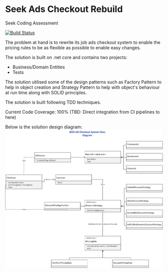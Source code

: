 # Seek Ads Checkout Rebuild
Seek Coding Assessment

[![Build Status](https://snehitv.visualstudio.com/Seek%20Ads/_apis/build/status/Seek%20Ads-ASP.NET%20Core-CI)](https://snehitv.visualstudio.com/Seek%20Ads/_build/latest?definitionId=2)

The problem at hand is to rewrite its job ads checkout system to enable the pricing rules to be as flexible as possible to enable easy changes.

The solution is built on .net core and contains two projects:
* Business/Domain Entities
* Tests

The solution utilised some of the design patterns such as Factory Pattern to help in object creation and Strategy Pattern to help with object's behaviour at run time along with SOLID principles.

The solution is built following TDD techniques.

Current Code Coverage: 100% (TBD: Direct integration from CI pipelines to here)

Below is the solution design diagram:
![alt text](https://raw.githubusercontent.com/reddycodes/seek-ads-checkout/master/Design%20Diagram.png)
